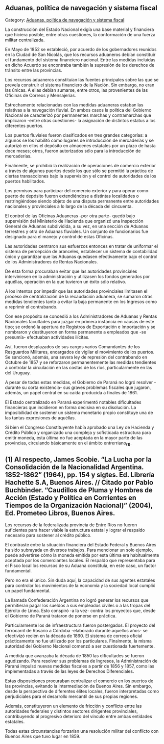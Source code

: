 ## Aduanas, política de navegación y sistema fiscal

Category: [Aduanas, política de navegación y sistema fiscal](http://descubrircorrientes.com.ar/2012/index.php/3553-historia-desde-1814-hasta-la-guerra-de-la-triple-alianza/de-beron-de-astrada-a-latorre-guerra-contra-la-dictadura-rosista-1837-1852/la-organizacion-institucional-despues-de-caseros/aduanas-politica-de-navegacion-y-sistema-fiscal)

La construcción del Estado Nacional exigía una base material y financiera que hiciera posible, entre otras cuestiones, la conformación de una fuerza militar centralizada.

En Mayo de 1852 se estableció, por acuerdo de los gobernadores reunidos en la Ciudad de San Nicolás, que los recursos aduaneros debían constituir el fundamento del sistema financiero nacional. Entre las medidas incluidas en dicho Acuerdo se encontraba también la supresión de los derechos de tránsito entre las provincias.

Los recursos aduaneros constituían las fuentes principales sobre las que se preveía construir el sistema financiero de la Nación. Sin embargo, no eran las únicas. A ellas debían sumarse, entre otros, las provenientes de las Oficinas de Correos y Mensajerías.

Estrechamente relacionadas con las medidas aduaneras estaban las relativas a la navegación fluvial. En ambos casos la política del Gobierno Nacional se caracterizó por permanentes marchas y contramarchas que implicaron -entre otras cuestiones- la asignación de distintos estatus a los diferentes puertos.

Los puertos fluviales fueron clasificados en tres grandes categorías: a algunos se los habilitó como lugares de introducción de mercaderías y se autorizó en ellos el depósito en almacenes estatales por un plazo de hasta doce meses; otros, fueron autorizados sólo para la introducción de mercaderías.

Finalmente, se prohibió la realización de operaciones de comercio exterior a través de algunos puertos desde los que sólo se permitió la práctica de ciertas transacciones bajo la supervisión y el control de autoridades de los puertos habilitados.

Los permisos para participar del comercio exterior y para operar como puerto de depósito fueron extendiéndose a distintas localidades o restringiéndose siendo objeto de una disputa permanente entre autoridades nacionales y provinciales a lo largo de la década del cincuenta.

El control de las Oficinas Aduaneras -por otra parte- quedó bajo supervisión del Ministerio de Hacienda que organizó una Inspección General de Aduanas subdividida, a su vez, en una sección de Aduanas terrestres y otra de Aduanas fluviales. Un conjunto de funcionarios fue designado para el manejo y control de estas Oficinas.

Las autoridades centraron sus esfuerzos entonces en tratar de uniformar el sistema de percepción de aranceles, establecer un sistema de contabilidad único y garantizar que las Aduanas quedasen efectivamente bajo el control de los Administradores de Rentas Nacionales.

De esta forma procuraban evitar que las autoridades provinciales interviniesen en la administración y utilizasen los fondos generados por aquéllas, operación en la que tuvieron un éxito sólo relativo.

A los intentos por impedir que las autoridades provinciales limitasen el proceso de centralización de la recaudación aduanera, se sumaron otras medidas tendientes tanto a evitar la baja permanente en los Ingresos como a reprimir el contrabando.

Con ese propósito se concedió a los Administradores de Aduanas y Rentas Nacionales facultades para juzgar en primera instancia en causas de este tipo; se ordenó la apertura de Registros de Exportación e Importación y se nombraron y destituyeron en forma permanente a empleados que -se presumía- efectuaban actividades ilícitas.

Así, fueron desplazados de sus cargos varios Comandantes de los Resguardos Militares, encargados de vigilar el movimiento de los puertos. Se sancionó, además, una severa ley de represión del contrabando en Octubre de 1857 y se reforzaron permanentemente las medidas tendientes a controlar la circulación en las costas de los ríos, particularmente en las del Uruguay.

A pesar de todas estas medidas, el Gobierno de Paraná no logró resolver -durante su corta existencia- sus graves problemas fiscales que jugaron, además, un papel central en su caída producida a finales de 1861.

El Estado centralizado en Paraná experimentó notables dificultades financieras que incidieron en forma decisiva en su disolución. La imposibilidad de sostener un sistema monetario propio constituye una de las tantas expresiones de aquéllas.

Si bien el Congreso Constituyente había aprobado una Ley de Hacienda y Crédito Público y organizado una compleja y sofisticada estructura para emitir moneda, esta última no fue aceptada en la mayor parte de las provincias, circulando básicamente en el ámbito entrerriano<sub><strong>(1)</strong></sub>.

## **(1)** Al respecto, James Scobie. “La Lucha por la Consolidación de la Nacionalidad Argentina. 1852-1862” (1964), pp. 154 y sigtes. Ed. Librería Hachette S.A, Buenos Aires. // Citado por Pablo Buchbinder. “Caudillos de Pluma y Hombres de Acción (Estado y Política en Corrientes en Tiempos de la Organización Nacional)” (2004), Ed. Prometeo Libros, Buenos Aires.

Los recursos de la federalizada provincia de Entre Ríos no fueron suficientes para hacer viable la estructura estatal y lograr el respaldo necesario para sostener al crédito público.

El contraste entre la situación financiera del Estado Federal y Buenos Aires ha sido subrayada en diversos trabajos. Para mencionar un solo ejemplo, puede advertirse cómo la moneda emitida por esta última era habitualmente aceptada por los comerciantes locales. El respaldo que representaba para el Fisco local los recursos de su Aduana constituía, en este caso, un factor fundamental.

Pero no era el único. Sin duda aquí, la capacidad de sus agentes estatales para controlar los movimientos de la economía y la sociedad local cumplió un papel fundamental.

La llamada Confederación Argentina no logró generar los recursos que permitieran pagar los sueldos a sus empleados civiles o a las tropas del Ejército de Línea. Esto conspiró -a la vez- contra los proyectos que, desde el Gobierno de Paraná trataron de ponerse en práctica.

Particularmente los de infraestructura fueron postergados. El proyecto del ferrocarril de Rosario a Córdoba -elaborado durante aquellos años- se efectivizó recién en la década de 1860. El sistema de correos oficial prácticamente no fue utilizado por los particulares. Finalmente, la misma autoridad del Gobierno Nacional comenzó a ser cuestionada fuertemente.

A medida que avanzaba la década de 1850 las dificultades se fueron agudizando. Para resolver sus problemas de Ingresos, la Administración de Paraná impulsó nuevas medidas fiscales a partir de 1856 y 1857, como las implementadas a través de las leyes de Derechos Diferenciales.

Estas disposiciones procuraban centralizar el comercio en los puertos de las provincias, evitando la intermediación de Buenos Aires. Sin embargo, desde la perspectiva de diferentes élites locales, fueron interpretadas como perjudiciales para el desarrollo mercantil de sus propias regiones.

Además, constituyeron un elemento de fricción y conflicto entre las autoridades federales y distintos sectores dirigentes provinciales, contribuyendo al progresivo deterioro del vínculo entre ambas entidades estatales.

Todas estas circunstancias forzarían una resolución militar del conflicto con Buenos Aires que tuvo lugar en 1859.